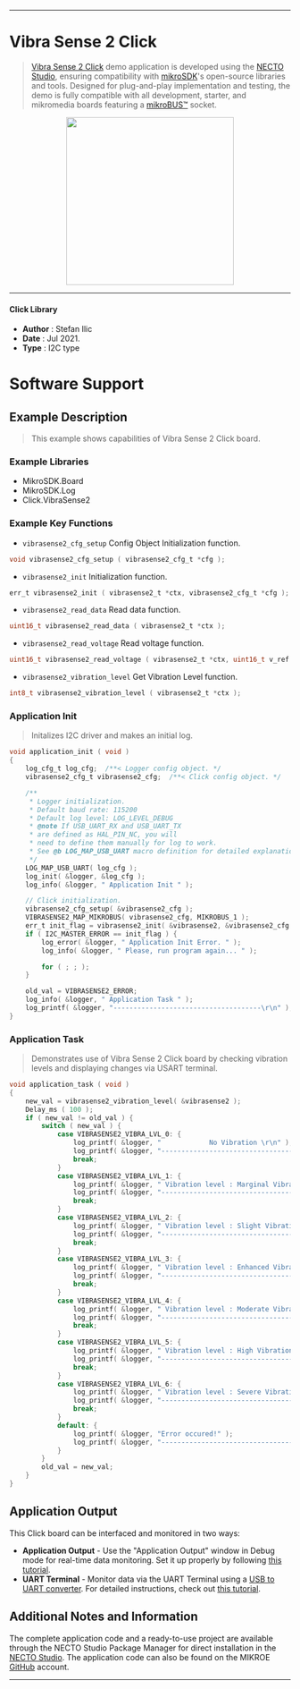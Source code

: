 
---
# Vibra Sense 2 Click

> [Vibra Sense 2 Click](https://www.mikroe.com/?pid_product=MIKROE-4355) demo application is developed using
the [NECTO Studio](https://www.mikroe.com/necto), ensuring compatibility with [mikroSDK](https://www.mikroe.com/mikrosdk)'s
open-source libraries and tools. Designed for plug-and-play implementation and testing, the demo is fully compatible with
all development, starter, and mikromedia boards featuring a [mikroBUS&trade;](https://www.mikroe.com/mikrobus) socket.

<p align="center">
  <img src="https://www.mikroe.com/?pid_product=MIKROE-4355&image=1" height=300px>
</p>

---

#### Click Library

- **Author**        : Stefan Ilic
- **Date**          : Jul 2021.
- **Type**          : I2C type

# Software Support

## Example Description

> This example shows capabilities of Vibra Sense 2 Click board.

### Example Libraries

- MikroSDK.Board
- MikroSDK.Log
- Click.VibraSense2

### Example Key Functions

- `vibrasense2_cfg_setup` Config Object Initialization function.
```c
void vibrasense2_cfg_setup ( vibrasense2_cfg_t *cfg );
```

- `vibrasense2_init` Initialization function.
```c
err_t vibrasense2_init ( vibrasense2_t *ctx, vibrasense2_cfg_t *cfg );
```

- `vibrasense2_read_data` Read data function.
```c
uint16_t vibrasense2_read_data ( vibrasense2_t *ctx );
```

- `vibrasense2_read_voltage` Read voltage function.
```c
uint16_t vibrasense2_read_voltage ( vibrasense2_t *ctx, uint16_t v_ref );
```

- `vibrasense2_vibration_level` Get Vibration Level function.
```c
int8_t vibrasense2_vibration_level ( vibrasense2_t *ctx );
```

### Application Init

> Initalizes I2C driver and makes an initial log.

```c
void application_init ( void ) 
{
    log_cfg_t log_cfg;  /**< Logger config object. */
    vibrasense2_cfg_t vibrasense2_cfg;  /**< Click config object. */

    /** 
     * Logger initialization.
     * Default baud rate: 115200
     * Default log level: LOG_LEVEL_DEBUG
     * @note If USB_UART_RX and USB_UART_TX 
     * are defined as HAL_PIN_NC, you will 
     * need to define them manually for log to work. 
     * See @b LOG_MAP_USB_UART macro definition for detailed explanation.
     */
    LOG_MAP_USB_UART( log_cfg );
    log_init( &logger, &log_cfg );
    log_info( &logger, " Application Init " );

    // Click initialization.
    vibrasense2_cfg_setup( &vibrasense2_cfg );
    VIBRASENSE2_MAP_MIKROBUS( vibrasense2_cfg, MIKROBUS_1 );
    err_t init_flag = vibrasense2_init( &vibrasense2, &vibrasense2_cfg );
    if ( I2C_MASTER_ERROR == init_flag ) {
        log_error( &logger, " Application Init Error. " );
        log_info( &logger, " Please, run program again... " );

        for ( ; ; );
    }

    old_val = VIBRASENSE2_ERROR;
    log_info( &logger, " Application Task " );
    log_printf( &logger, "-------------------------------------\r\n" );
}
```

### Application Task

> Demonstrates use of Vibra Sense 2 Click board by checking vibration levels and displaying changes via USART terminal.

```c
void application_task ( void ) 
{
    new_val = vibrasense2_vibration_level( &vibrasense2 );
    Delay_ms ( 100 );
    if ( new_val != old_val ) {
        switch ( new_val ) {
            case VIBRASENSE2_VIBRA_LVL_0: {
                log_printf( &logger, "            No Vibration \r\n" );
                log_printf( &logger, "-------------------------------------\r\n" );
                break;
            }
            case VIBRASENSE2_VIBRA_LVL_1: {
                log_printf( &logger, " Vibration level : Marginal Vibration \r\n" );
                log_printf( &logger, "-------------------------------------\r\n" );
                break;
            }
            case VIBRASENSE2_VIBRA_LVL_2: {
                log_printf( &logger, " Vibration level : Slight Vibration \r\n" );
                log_printf( &logger, "-------------------------------------\r\n" );
                break;
            }
            case VIBRASENSE2_VIBRA_LVL_3: {
                log_printf( &logger, " Vibration level : Enhanced Vibration \r\n" );
                log_printf( &logger, "-------------------------------------\r\n" );
                break;
            }
            case VIBRASENSE2_VIBRA_LVL_4: {
                log_printf( &logger, " Vibration level : Moderate Vibration \r\n" );
                log_printf( &logger, "-------------------------------------\r\n" );
                break;
            }
            case VIBRASENSE2_VIBRA_LVL_5: {
                log_printf( &logger, " Vibration level : High Vibration \r\n" );
                log_printf( &logger, "-------------------------------------\r\n" );
                break;
            }
            case VIBRASENSE2_VIBRA_LVL_6: {
                log_printf( &logger, " Vibration level : Severe Vibration \r\n" );
                log_printf( &logger, "-------------------------------------\r\n" );
                break;
            }
            default: {
                log_printf( &logger, "Error occured!" );
                log_printf( &logger, "-------------------------------------\r\n" );
            }
        }
        old_val = new_val;
    }
}
```

## Application Output

This Click board can be interfaced and monitored in two ways:
- **Application Output** - Use the "Application Output" window in Debug mode for real-time data monitoring.
Set it up properly by following [this tutorial](https://www.youtube.com/watch?v=ta5yyk1Woy4).
- **UART Terminal** - Monitor data via the UART Terminal using
a [USB to UART converter](https://www.mikroe.com/click/interface/usb?interface*=uart,uart). For detailed instructions,
check out [this tutorial](https://help.mikroe.com/necto/v2/Getting%20Started/Tools/UARTTerminalTool).

## Additional Notes and Information

The complete application code and a ready-to-use project are available through the NECTO Studio Package Manager for 
direct installation in the [NECTO Studio](https://www.mikroe.com/necto). The application code can also be found on
the MIKROE [GitHub](https://github.com/MikroElektronika/mikrosdk_click_v2) account.

---
